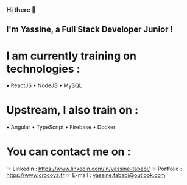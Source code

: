 ### Hi there 👋
## I'm Yassine, a Full Stack Developer Junior ! 

# I am currently training on technologies :
• ReactJS
• NodeJS
• MySQL

# Upstream, I also train on :
• Angular
• TypeScript
• Firebase
• Docker 

# You can contact me on :
☞ LinkedIn : https://www.linkedin.com/in/yassine-tababi/
☞ Portfolio : https://www.crocoya.fr
☞ E-mail : yassine.tababi@outlook.com

<!--
**crocoya/crocoya** is a ✨ _special_ ✨ repository because its `README.md` (this file) appears on your GitHub profile.

Here are some ideas to get you started:

- 🔭 I’m currently working on ...
- 🌱 I’m currently learning ...
- 👯 I’m looking to collaborate on ...
- 🤔 I’m looking for help with ...
- 💬 Ask me about ...
- 📫 How to reach me: ...
- 😄 Pronouns: ...
- ⚡ Fun fact: ...
-->
